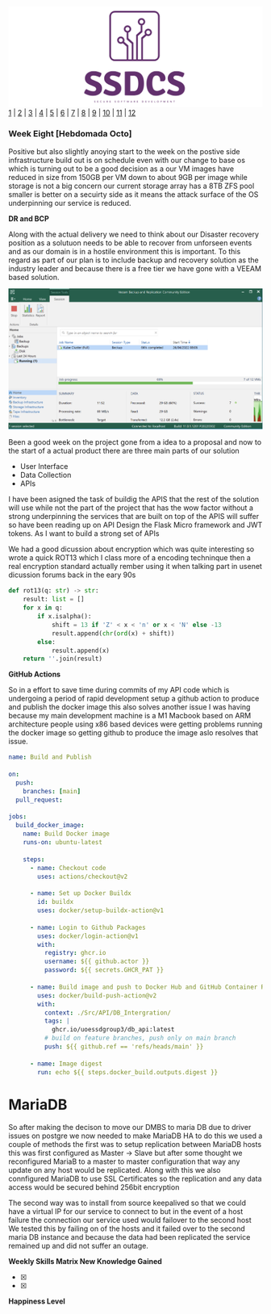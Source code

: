 ![Logo](Images/Logo.png)
[1](/MyPortfolio/SSDCS/Unit01.html) | [2](/MyPortfolio/SSDCS/Unit02.html) | [3](/MyPortfolio/SSDCS/Unit03.html) | [4](/MyPortfolio/SSDCS/Unit04.html) | [5](/MyPortfolio/SSDCS/Unit05.html) | [6](/MyPortfolio/SSDCS/Unit06.html) | [7](/MyPortfolio/SSDCS/Unit07.html) | [8](/MyPortfolio/SSDCS/Unit08.html) | [9](/MyPortfolio/SSDCS/Unit09.html) | [10](/MyPortfolio/SSDCS/Unit10.html) | [11](/MyPortfolio/SSDCS/Unit11.html) | [12](/MyPortfolio/SSDCS/Unit12.html)
### Week Eight [Hebdomada Octo]

Positive but also slightly anoying start to the week on the postive side infrastructure build out is on schedule even with our change to base os which is turning out to be a good decision as a our VM images have reduced in size from 150GB per VM down to about 9GB per image while storage is not a big concern our current storage array has a 8TB ZFS pool smaller is better on a secuirty side as it means the attack surface of the OS underpinning our service is reduced. 

**DR and BCP**

Along with the actual delivery we need to think about our Disaster recovery position as a solutuon needs to be able to recover from unforseen events and as our domain is in a hostile environment this is important. To this regard as part of our plan is to include backup and recovery solution as the industry leader and because there is a free tier we have gone with a VEEAM based solution.

![Backup](Images/backup.png)

Been a good week on the project gone from a idea to a proposal and now to the start of a actual product there are three main parts of our solution

* User Interface
* Data Collection
* APIs

I have been asigned the task of buildig the APIS that the rest of the solution will use while not the part of the project that has the wow factor without a strong underpinning the services that are built on top of the APIS will suffer so have been reading up on API Design the Flask Micro framework and JWT tokens. As I want to build a strong set of APIs 

We had a good dicussion about encryption which was quite interesting so wrote a quick ROT13 which I class more of a encoding techninque then a real encryption standard actually rember using it when talking part in usenet dicussion forums back in the eary 90s

```python
def rot13(q: str) -> str:
    result: list = []
    for x in q:
        if x.isalpha():
            shift = 13 if 'Z' < x < 'n' or x < 'N' else -13
            result.append(chr(ord(x) + shift))
        else:
            result.append(x)
    return ''.join(result)
```

**GitHub Actions**

So in a effort to save time during commits of my API code which is undergoing a period of rapid development setup a github action to produce and publish the docker image this also solves another issue I was having because my main development machine is a M1 Macbook based on ARM architecture people using x86 based devices were getting problems running the docker image so getting github to produce the image aslo resolves that issue.



```yml
name: Build and Publish

on:
  push:
    branches: [main]
  pull_request:

jobs:
  build_docker_image:
    name: Build Docker image
    runs-on: ubuntu-latest

    steps:
      - name: Checkout code
        uses: actions/checkout@v2

      - name: Set up Docker Buildx
        id: buildx
        uses: docker/setup-buildx-action@v1

      - name: Login to Github Packages
        uses: docker/login-action@v1
        with:
          registry: ghcr.io
          username: ${{ github.actor }}
          password: ${{ secrets.GHCR_PAT }}
  
      - name: Build image and push to Docker Hub and GitHub Container Registry
        uses: docker/build-push-action@v2
        with:
          context: ./Src/API/DB_Intergration/
          tags: |
            ghcr.io/uoessdgroup3/db_api:latest
          # build on feature branches, push only on main branch
          push: ${{ github.ref == 'refs/heads/main' }}

      - name: Image digest
        run: echo ${{ steps.docker_build.outputs.digest }}
```

# MariaDB

So after making the decison to move our DMBS to maria DB due to driver issues on postgre we now needed to make MariaDB HA to do this we used a couple of methods the first was to setup replication between MariaDB hosts this was first configured as Master -> Slave but after some thought we reconfigured MariaB to a master to master configuration that way any update on any host would be replicated. Along with this we also connfigured MariaDB to use SSL Certificates so the replication and any data access would be secured behind 256bit encryption

The second way was to install from source keepalived so that we could have a virtual IP for our service to connect to but in the event of a host failure the connection our service used would failover to the second host We tested this by failing on of the hosts and it failed over to the second maria DB instance and because the data had been replicated the service remained up and did not suffer an outage. 

**Weekly Skills Matrix New Knowledge Gained**

- [x] 
- [x] 

**Happiness Level**
